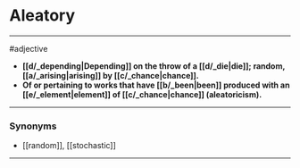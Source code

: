 # Aleatory
---
#adjective
- **[[d/_depending|Depending]] on the throw of a [[d/_die|die]]; random, [[a/_arising|arising]] by [[c/_chance|chance]].**
- **Of or pertaining to works that have [[b/_been|been]] produced with an [[e/_element|element]] of [[c/_chance|chance]] (aleatoricism).**
---
### Synonyms
- [[random]], [[stochastic]]
---

